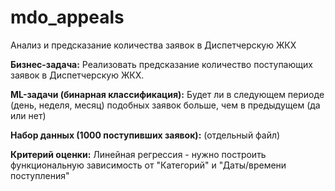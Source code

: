 # mdo_appeals
Анализ и предсказание количества заявок в Диспетчерскую ЖКХ

**Бизнес-задача:**
Реализовать предсказание количество поступающих заявок в Диспетчерскую ЖКХ.

**ML-задачи (бинарная классификация):**
Будет ли в следующем периоде (день, неделя, месяц) подобных заявок больше, чем в предыдущем (да или нет)

**Набор данных (1000 поступивших заявок):**
(отдельный файл)

**Критерий оценки:**
Линейная регрессия - нужно построить функциональную зависимость от "Категорий" и "Даты/времени поступления"
